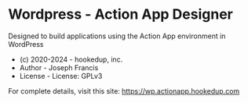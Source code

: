 # Wordpress - Action App Designer
Designed to build applications using the Action App environment in WordPress

* (c) 2020-2024 - hookedup, inc.
* Author - Joseph Francis
* License - License: GPLv3

For complete details, visit this site:
https://wp.actionapp.hookedup.com
